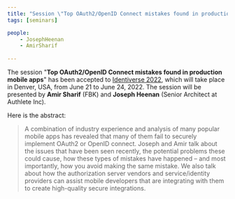 ```yaml
---
title: "Session \"Top OAuth2/OpenID Connect mistakes found in production mobile apps\" at Identiverse 2022"
tags: [seminars]

people:
    - JosephHeenan
    - AmirSharif
     
---
```


The session "**Top OAuth2/OpenID Connect mistakes found in production mobile apps**" has been accepted to [Identiverse 2022](https://identiverse.com), which will take place in Denver, USA, from June 21 to June 24, 2022. The session will be presented by **Amir Sharif** (FBK) and **Joseph Heenan** (Senior Architect at Authlete Inc).

Here is the abstract:

<blockquote>
<p>A combination of industry experience and analysis of many popular mobile apps has revealed that many of them fail to securely implement OAuth2 or OpenID connect.
Joseph and Amir talk about the issues that have been seen recently, the potential problems these could cause, how these types of mistakes have happened – and most importantly, how you avoid making the same mistake. We also talk about how the authorization server vendors and service/identity providers can assist mobile developers that are integrating with them to create high-quality secure integrations.</p>
</blockquote>